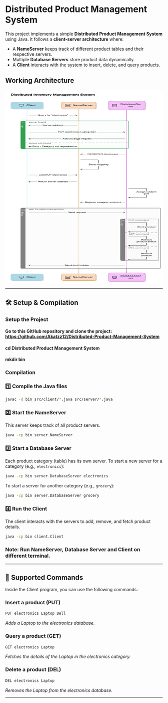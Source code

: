 # Distributed Product Management System

This project implements a simple **Distributed Product Management System** using Java. It follows a **client-server architecture** where:
- A **NameServer** keeps track of different product tables and their respective servers.
- Multiple **Database Servers** store product data dynamically.
- A **Client** interacts with the system to insert, delete, and query products.

## Working Architecture
![Architecture Diagram](architecture.png)

---

## 🛠 Setup & Compilation

### Setup the Project
#### Go to this GitHub repository and clone the project: https://github.com/Akatzz12/Distributed-Product-Management-System
#### cd Distributed Product Management System
#### mkdir bin

### Compilation

### 1️⃣ Compile the Java files
```sh
javac -d bin src/client/*.java src/server/*.java
```

### 2️⃣ Start the NameServer  
This server keeps track of all product servers.
```sh
java -cp bin server.NameServer
```

### 3️⃣ Start a Database Server  
Each product category (table) has its own server. To start a new server for a category (e.g., `electronics`):
```sh
java -cp bin server.DatabaseServer electronics
```

To start a server for another category (e.g., `grocery`):
```sh
java -cp bin server.DatabaseServer grocery
```

### 4️⃣ Run the Client  
The client interacts with the servers to add, remove, and fetch product details.
```sh
java -cp bin client.Client
```

### Note: Run NameServer, Database Server and Client on different terminal.
---

## 📝 Supported Commands

Inside the Client program, you can use the following commands:

### Insert a product (PUT)
```sh
PUT electronics Laptop Dell
```
*Adds a Laptop to the electronics database.*

### Query a product (GET)
```sh
GET electronics Laptop
```
*Fetches the details of the Laptop in the electronics category.*

### Delete a product (DEL)
```sh
DEL electronics Laptop
```
*Removes the Laptop from the electronics database.*

---


